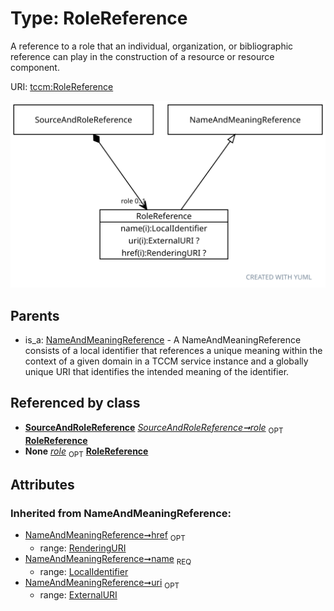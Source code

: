 
# Type: RoleReference


A reference to a role that an individual, organization, or bibliographic reference can play in the construction of a resource or resource component.

URI: [tccm:RoleReference](https://hotecosystem.org/tccm/RoleReference)


![img](images/RoleReference.svg)

## Parents

 *  is_a: [NameAndMeaningReference](NameAndMeaningReference.md) - A NameAndMeaningReference consists of a local identifier that references a unique meaning within the context of a given domain in a TCCM service instance and a globally unique URI that identifies the intended meaning of the identifier.

## Referenced by class

 *  **[SourceAndRoleReference](SourceAndRoleReference.md)** *[SourceAndRoleReference➞role](SourceAndRoleReference_role.md)*  <sub>OPT</sub>  **[RoleReference](RoleReference.md)**
 *  **None** *[role](role.md)*  <sub>OPT</sub>  **[RoleReference](RoleReference.md)**

## Attributes


### Inherited from NameAndMeaningReference:

 * [NameAndMeaningReference➞href](NameAndMeaningReference_href.md)  <sub>OPT</sub>
    * range: [RenderingURI](types/RenderingURI.md)
 * [NameAndMeaningReference➞name](NameAndMeaningReference_name.md)  <sub>REQ</sub>
    * range: [LocalIdentifier](types/LocalIdentifier.md)
 * [NameAndMeaningReference➞uri](NameAndMeaningReference_uri.md)  <sub>OPT</sub>
    * range: [ExternalURI](types/ExternalURI.md)
